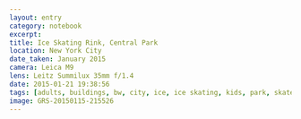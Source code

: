 ```yaml
--- 
layout: entry
category: notebook
excerpt:
title: Ice Skating Rink, Central Park
location: New York City
date_taken: January 2015
camera: Leica M9
lens: Leitz Summilux 35mm f/1.4
date: 2015-01-21 19:38:56
tags: [adults, buildings, bw, city, ice, ice skating, kids, park, skaters, skating, skyscapers, trees, winter]
image: GRS-20150115-215526
---
```

